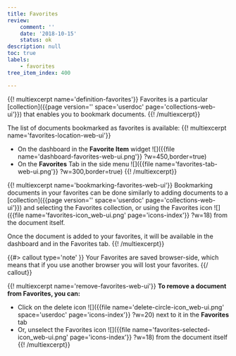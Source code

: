 ```yaml
---
title: Favorites
review:
    comment: ''
    date: '2018-10-15'
    status: ok
description: null
toc: true
labels:
    - favorites
tree_item_index: 400

---
```


{{! multiexcerpt name='definition-favorites'}}
Favorites is a particular [collection]({{page version='' space='userdoc' page='collections-web-ui'}}) that enables you to bookmark documents.
{{! /multiexcerpt}}

The list of documents bookmarked as favorites is available:
{{! multiexcerpt name='favorites-location-web-ui'}}
- On the dashboard in the **Favorite Item** widget
  ![]({{file name='dashboard-favorites-web-ui.png'}} ?w=450,border=true)
- On the **Favorites** Tab in the side menu
  ![]({{file name='favorites-tab-web-ui.png'}} ?w=300,border=true)
{{! /multiexcerpt}}

{{! multiexcerpt name='bookmarking-favorites-web-ui'}}
Bookmarking documents in your favorites can be done similarly to adding documents to a [collection]({{page version='' space='userdoc' page='collections-web-ui'}}) and selecting the Favorites collection, or using the Favorites icon ![]({{file name='favorites-icon_web-ui.png' page='icons-index'}} ?w=18) from the document itself.

Once the document is added to your favorites, it will be available in the dashboard and in the Favorites tab.
{{! /multiexcerpt}}

{{#> callout type='note' }}
Your Favorites are saved browser-side, which means that if you use another browser you will lost your favorites.
{{/ callout}}

{{! multiexcerpt name='remove-favorites-web-ui'}}
**To remove a document from Favorites, you can:**
- Click on the delete icon ![]({{file name='delete-circle-icon_web-ui.png' space='userdoc' page='icons-index'}} ?w=20) next to it in the **Favorites** tab
- Or, unselect the Favorites icon ![]({{file name='favorites-selected-icon_web-ui.png' page='icons-index'}} ?w=18) from the document itself
{{! /multiexcerpt}}
